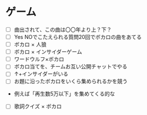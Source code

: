 # ゲーム

- [ ] 曲出されて、この曲は〇〇年より上？下？
- [ ] Yes NOでこたえられる質問20回でボカロの曲をあてる
- [ ] ボカロ × 人狼
- [ ] ボカロ × インサイダーゲーム
- [ ] ワードウルフ×ボカロ
- [ ] ボカロ当てを、チームお互い公開チャットでやる
- [ ] ↑+インサイダーがいる
- [ ] お題に沿ったボカロをいくら集められるかを競う
* 例えば「再生数5万以下」を集めてくる的な
- [ ] 歌詞クイズ × ボカロ
